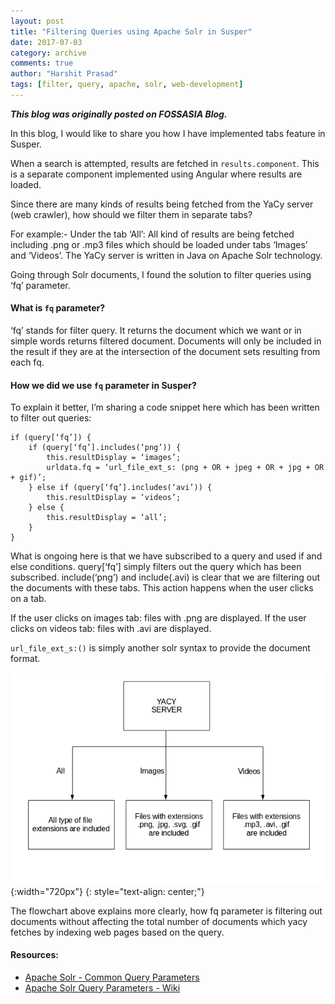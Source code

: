 ```yaml
---
layout: post
title: "Filtering Queries using Apache Solr in Susper"
date: 2017-07-03
category: archive
comments: true
author: "Harshit Prasad"
tags: [filter, query, apache, solr, web-development]
---
```



***This blog was originally posted on FOSSASIA Blog.***

In this blog, I would like to share you how I have implemented tabs feature in Susper.

When a search is attempted, results are fetched in `results.component`. This is a separate component implemented using Angular where results are loaded.

Since there are many kinds of results being fetched from the YaCy server (web crawler), how should we filter them in separate tabs?

For example:- Under the tab ‘All’: All kind of results are being fetched including .png or .mp3 files which should be loaded under tabs ‘Images’ and ‘Videos’. The YaCy server is written in Java on Apache Solr technology.

Going through Solr documents, I found the solution to filter queries using ‘fq’ parameter.

#### What is `fq` parameter?

‘fq’ stands for filter query. It returns the document which we want or in simple words returns filtered document. Documents will only be included in the result if they are at the intersection of the document sets resulting from each fq.

#### How we did we use `fq` parameter in Susper?

To explain it better, I’m sharing a code snippet here which has been written to filter out queries:

```
if (query[‘fq’]) {
    if (query[‘fq’].includes(‘png’)) {
        this.resultDisplay = ‘images’;
        urldata.fq = ‘url_file_ext_s: (png + OR + jpeg + OR + jpg + OR + gif)’;
    } else if (query[‘fq’].includes(‘avi’)) {
        this.resultDisplay = ‘videos’;
    } else {
        this.resultDisplay = ‘all’;
    }
}
```

What is ongoing here is that we have subscribed to a query and used if and else conditions. query[‘fq’] simply filters out the query which has been subscribed. include(‘png’) and include(.avi) is clear that we are filtering out the documents with these tabs. This action happens when the user clicks on a tab.

If the user clicks on images tab: files with .png are displayed. If the user clicks on videos tab: files with .avi are displayed.

`url_file_ext_s:()` is simply another solr syntax to provide the document format.

![filtering-queries-in-apache-solr](/assets/png/filtering_queries_in_apache_solr.png){:width="720px"}
{: style="text-align: center;"}

The flowchart above explains more clearly, how fq parameter is filtering out documents without affecting the total number of documents which yacy fetches by indexing web pages based on the query.

#### Resources:

- [Apache Solr - Common Query Parameters](https://wiki.apache.org/solr/CommonQueryParameters)
- [Apache Solr Query Parameters - Wiki](https://cwiki.apache.org/confluence/display/solr/Common+Query+Parameters)

